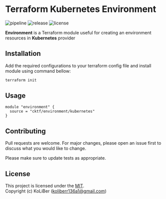 # Terraform Kubernetes Environment

![pipeline](https://github.com/cktf/terraform-kubernetes-environment/actions/workflows/cicd.yml/badge.svg)
![release](https://img.shields.io/github/v/release/cktf/terraform-kubernetes-environment?display_name=tag)
![license](https://img.shields.io/github/license/cktf/terraform-kubernetes-environment)

**Environment** is a Terraform module useful for creating an environment resources in **Kubernetes** provider

## Installation

Add the required configurations to your terraform config file and install module using command bellow:

```bash
terraform init
```

## Usage

```hcl
module "environment" {
  source = "cktf/environment/kubernetes"
}
```

## Contributing

Pull requests are welcome. For major changes, please open an issue first to discuss what you would like to change.

Please make sure to update tests as appropriate.

## License

This project is licensed under the [MIT](LICENSE.md).  
Copyright (c) KoLiBer (koliberr136a1@gmail.com)
